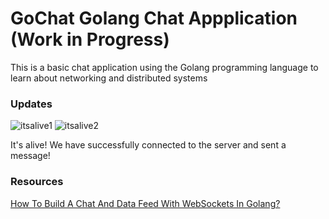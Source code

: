 # GoChat Golang Chat Appplication (Work in Progress)

This is a basic chat application using the Golang programming language to learn about networking and distributed systems

### Updates

![itsalive1](https://github.com/yukiCodesStuff/GoChat/assets/143112158/41970a89-dad7-4118-a5c3-bbdb4f6dd199)
![itsalive2](https://github.com/yukiCodesStuff/GoChat/assets/143112158/28cdc129-fafe-4062-88d0-7f6c2b30a5da)

It's alive! We have successfully connected to the server and sent a message!

### Resources

[How To Build A Chat And Data Feed With WebSockets In Golang?](https://www.youtube.com/watch?v=JuUAEYLkGbM)
